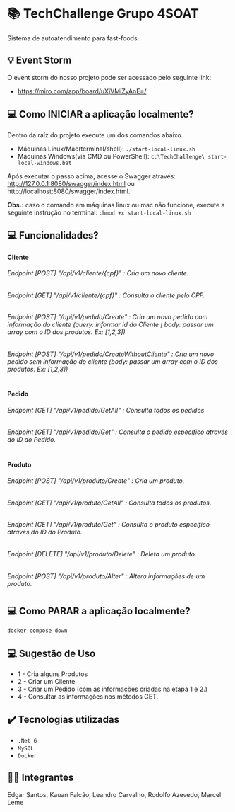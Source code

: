 # 📚 TechChallenge Grupo 4SOAT

Sistema de autoatendimento para fast-foods.

## 💡 Event Storm

O event storm do nosso projeto pode ser acessado pelo seguinte link:
- https://miro.com/app/board/uXjVMiZyAnE=/

## 💻 Como INICIAR a aplicação localmente?

Dentro da raíz do projeto execute um dos comandos abaixo.

- Máquinas Linux/Mac(terminal/shell): `./start-local-linux.sh`
- Máquinas Windows(via CMD ou PowerShell): `c:\TechChallenge\ start-local-windows.bat`

Após executar o passo acima, acesse o Swagger através: http://127.0.0.1:8080/swagger/index.html ou http://localhost:8080/swagger/index.html.

**Obs.:** caso o comando em máquinas linux ou mac não funcione, execute a seguinte instrução no terminal: `chmod +x start-local-linux.sh`

## 💻 Funcionalidades?
#### Cliente
###### Endpoint [POST] "/api/v1/cliente/{cpf}" : Cria um novo cliente.
###### Endpoint [GET] "/api/v1/cliente/{cpf}" : Consulta o cliente pelo CPF.
###### Endpoint [POST] "/api/v1/pedido/Create" : Cria um novo pedido com informação do cliente (query: informar id do Cliente | body: passar um array com o ID dos produtos. Ex: [1,2,3])
###### Endpoint [POST] "/api/v1/pedido/CreateWithoutCliente" : Cria um novo pedido sem informação do cliente (body: passar um array com o ID dos produtos. Ex: [1,2,3])
#
#### Pedido
###### Endpoint [GET] "/api/v1/pedido/GetAll" : Consulta todos os pedidos
###### Endpoint [GET] "/api/v1/pedido/Get" : Consulta o pedido específico através do ID do Pedido. 
#
#### Produto
###### Endpoint [POST] "/api/v1/produto/Create" : Cria um produto.
###### Endpoint [GET] "/api/v1/produto/GetAll" : Consulta todos os produtos.
###### Endpoint [GET] "/api/v1/produto/Get" : Consulta o produto específico através do ID do Produto.
###### Endpoint [DELETE] "/api/v1/produto/Delete" : Deleta um produto.
###### Endpoint [POST] "/api/v1/produto/Alter" : Altera informações de um produto.

#
## 💻 Como PARAR a aplicação localmente?

`docker-compose down`

## 💻 Sugestão de Uso

- 1 - Cria alguns Produtos
- 2 - Criar um Cliente.
- 3 - Criar um Pedido (com as informações criadas na etapa 1 e 2.)
- 4 - Consultar as informações nos métodos GET.

## ✔️ Tecnologias utilizadas

- ``.Net 6``
- ``MySQL``
- ``Docker``

## 👨‍💻 Integrantes
Edgar Santos,
Kauan Falcão,
Leandro Carvalho,
Rodolfo Azevedo,
Marcel Leme